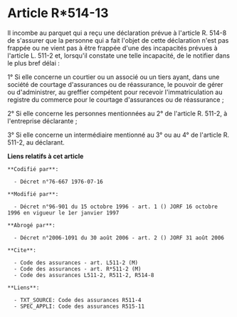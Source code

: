 # Article R*514-13

Il incombe au parquet qui a reçu une déclaration prévue à l'article R. 514-8 de s'assurer que la personne qui a fait l'objet
de cette déclaration n'est pas frappée ou ne vient pas à être frappée d'une des incapacités prévues à l'article L. 511-2 et,
lorsqu'il constate une telle incapacité, de le notifier dans le plus bref délai :

1° Si elle concerne un courtier ou un associé ou un tiers ayant, dans une société de courtage d'assurances ou de réassurance,
le pouvoir de gérer ou d'administrer, au greffier compétent pour recevoir l'immatriculation au registre du commerce pour le
courtage d'assurances ou de réassurance ;

2° Si elle concerne les personnes mentionnées au 2° de l'article R. 511-2, à l'entreprise déclarante ;

3° Si elle concerne un intermédiaire mentionné au 3° ou au 4° de l'article R. 511-2, au déclarant.

**Liens relatifs à cet article**

	**Codifié par**:

	  - Décret n°76-667 1976-07-16

	**Modifié par**:

	  - Décret n°96-901 du 15 octobre 1996 - art. 1 () JORF 16 octobre 1996 en vigueur le 1er janvier 1997

	**Abrogé par**:

	  - Décret n°2006-1091 du 30 août 2006 - art. 2 () JORF 31 août 2006

	**Cite**:

	  - Code des assurances - art. L511-2 (M)
	  - Code des assurances - art. R*511-2 (M)
	  - Code des assurances L511-2, R511-2, R514-8

	**Liens**:

	  - TXT_SOURCE: Code des assurances R511-4
	  - SPEC_APPLI: Code des assurances R515-11
